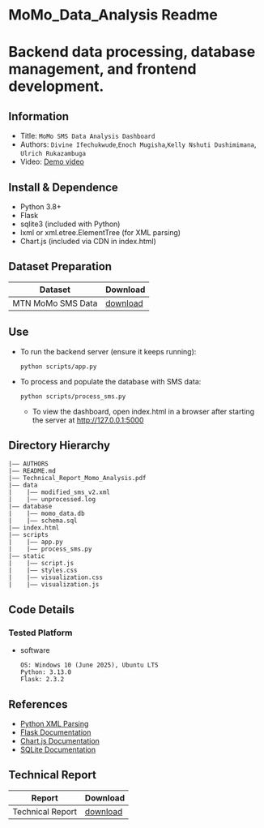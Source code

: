 # MoMo_Data_Analysis Readme
Backend data processing, database management, and frontend development.
===

## Information
- Title:  `MoMo SMS Data Analysis Dashboard`
- Authors:  `Divine Ifechukwude`,`Enoch Mugisha`,`Kelly Nshuti Dushimimana`, `Ulrich Rukazambuga` 
- Video: [Demo video](https://drive.google.com/file/d/1MH9qHUaUNnRb41DVrQJPUQeI--Pm1vIZ/view?usp=sharing)

## Install & Dependence
- Python 3.8+
- Flask
- sqlite3 (included with Python)
- lxml or xml.etree.ElementTree (for XML parsing)
- Chart.js (included via CDN in index.html)

## Dataset Preparation
| Dataset | Download |
| ---     | ---   |
| MTN MoMo SMS Data| [download](data/modified_sms_v2.xml) |


## Use
- To run the backend server (ensure it keeps running):
  ```
  python scripts/app.py 
  ```
- To process and populate the database with SMS data:
  ```
  python scripts/process_sms.py
  ```
  - To view the dashboard, open index.html in a browser after starting the server at http://127.0.0.1:5000

## Directory Hierarchy
```
|—— AUTHORS
|—— README.md
|—— Technical_Report_Momo_Analysis.pdf
|—— data
|    |—— modified_sms_v2.xml
|    |—— unprocessed.log
|—— database
|    |—— momo_data.db
|    |—— schema.sql
|—— index.html
|—— scripts
|    |—— app.py
|    |—— process_sms.py
|—— static
|    |—— script.js
|    |—— styles.css
|    |—— visualization.css
|    |—— visualization.js
```
## Code Details
### Tested Platform
- software
  ```
  OS: Windows 10 (June 2025), Ubuntu LTS
  Python: 3.13.0
  Flask: 2.3.2
  ```

## References
- [Python XML Parsing](https://docs.python.org/3/library/xml.etree.elementtree.html)
- [Flask Documentation](https://flask.palletsprojects.com/)
- [Chart.js Documentation](https://www.chartjs.org/docs/latest/)
- [SQLite Documentation](https://www.sqlite.org/docs.html)

## Technical Report

| Report | Download |
| ---     | ---   |
| Technical Report| [download](Technical_Report_Momo_Analysis.pdf) |